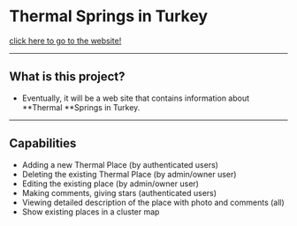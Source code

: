 # Thermal Springs in Turkey
[click here to go to the website!](https://thermalspringsturkey.herokuapp.com/)

---

## What is this project?

- Eventually, it will be a web site that contains information about **Thermal **Springs in Turkey.

---

## Capabilities

- Adding a new Thermal Place (by authenticated users)
- Deleting the existing Thermal Place (by admin/owner user)
- Editing the existing place (by admin/owner user)
- Making comments, giving stars (authenticated users)
- Viewing detailed description of the place with photo and comments (all)
- Show existing places in a cluster map
